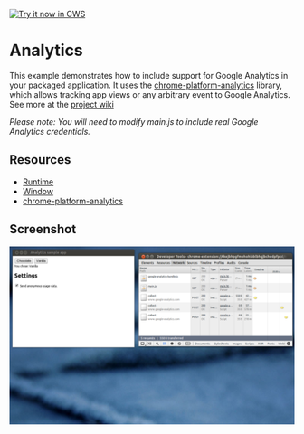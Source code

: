 <a target="_blank" href="https://chrome.google.com/webstore/detail/anfhlhgdnbpnglngmblhkdifdbcepjce">![Try it now in CWS](https://raw.github.com/GoogleChrome/chrome-extensions-samples/main/_archive/apps/tryitnowbutton.png "Click here to install this sample from the Chrome Web Store")</a>


# Analytics

This example demonstrates how to include support for Google Analytics in your
packaged application. It uses the
[chrome-platform-analytics](https://github.com/GoogleChrome/chrome-platform-analytics) library,
which allows tracking app views or any arbitrary event to Google Analytics.
See more at the [project wiki](https://github.com/GoogleChrome/chrome-platform-analytics/wiki)

*Please note: You will need to modify main.js to include real Google Analytics credentials.*

## Resources

* [Runtime](https://developer.chrome.com/docs/extensions/reference/app_runtime)
* [Window](https://developer.chrome.com/docs/extensions/reference/app_window)
* [chrome-platform-analytics](https://github.com/GoogleChrome/chrome-platform-analytics/wiki)


## Screenshot
![screenshot](/_archive/apps/samples/analytics/assets/screenshot_1280_800.png)

